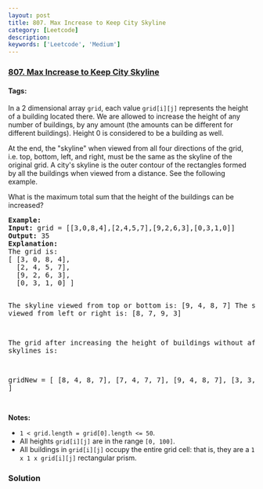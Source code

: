 ```yaml
---
layout: post
title: 807. Max Increase to Keep City Skyline
category: [Leetcode]
description: 
keywords: ['Leetcode', 'Medium']
---
```

### [807. Max Increase to Keep City Skyline](https://leetcode.com/problems/max-increase-to-keep-city-skyline)

#### Tags: 

<div class="content__u3I1 question-content__JfgR"><div><p>In a 2 dimensional array <code>grid</code>, each value <code>grid[i][j]</code> represents the height of a building located there. We are allowed to increase the height of any number of buildings, by any amount (the amounts can be different for different buildings). Height 0 is considered to be a building as well. </p>
<p>At the end, the "skyline" when viewed from all four directions of the grid, i.e. top, bottom, left, and right, must be the same as the skyline of the original grid. A city's skyline is the outer contour of the rectangles formed by all the buildings when viewed from a distance. See the following example.</p>
<p>What is the maximum total sum that the height of the buildings can be increased?</p>
<pre><strong>Example:</strong>
<strong>Input:</strong> grid = [[3,0,8,4],[2,4,5,7],[9,2,6,3],[0,3,1,0]]
<strong>Output:</strong> 35
<strong>Explanation:</strong> 
The grid is:
[ [3, 0, 8, 4], 
  [2, 4, 5, 7],
  [9, 2, 6, 3],
  [0, 3, 1, 0] ]

The skyline viewed from top or bottom is: [9, 4, 8, 7]
The skyline viewed from left or right is: [8, 7, 9, 3]

The grid after increasing the height of buildings without affecting skylines is:

gridNew = [ [8, 4, 8, 7],
            [7, 4, 7, 7],
            [9, 4, 8, 7],
            [3, 3, 3, 3] ]

</pre>
<p><strong>Notes: </strong></p>
<ul>
<li><code>1 &lt; grid.length = grid[0].length &lt;= 50</code>.</li>
<li>All heights <code>grid[i][j]</code> are in the range <code>[0, 100]</code>.</li>
<li>All buildings in <code>grid[i][j]</code> occupy the entire grid cell: that is, they are a <code>1 x 1 x grid[i][j]</code> rectangular prism.</li>
</ul>
</div></div>

### Solution
